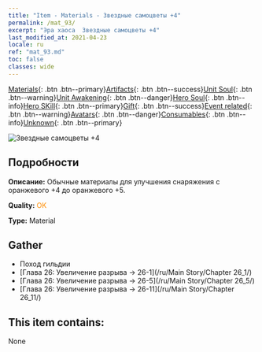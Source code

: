 ```yaml
---
title: "Item - Materials - Звездные самоцветы +4"
permalink: /mat_93/
excerpt: "Эра хаоса  Звездные самоцветы +4"
last_modified_at: 2021-04-23
locale: ru
ref: "mat_93.md"
toc: false
classes: wide
---
```

 [Materials](/ItemsRU/){: .btn .btn--primary}[Artifacts](/ItemsRU/Artifacts/){: .btn .btn--success}[Unit Soul](/ItemsRU/UnitSoul/){: .btn .btn--warning}[Unit Awakening](/ItemsRU/UnitAwakening/){: .btn .btn--danger}[Hero Soul](/ItemsRU/HeroSoul/){: .btn .btn--info}[Hero SKill](/ItemsRU/HeroSkill/){: .btn .btn--primary}[Gift](/ItemsRU/Gift/){: .btn .btn--success}[Event related](/ItemsRU/Events/){: .btn .btn--warning}[Avatars](/ItemsRU/Avatars/){: .btn .btn--danger}[Consumables](/ItemsRU/Consumables/){: .btn .btn--info}[Unknown](/ItemsRU/Unknown/){: .btn .btn--primary}

 ![Звездные самоцветы +4](/images/t/i_cailiao_baoshi3.png)

## Подробности
 **Описание:** Обычные материалы для улучшения снаряжения c оранжевого +4 до оранжевого +5.

 **Quality:** <span style="color: #FF8C00">OK</span>

 **Type:** Material

## Gather

*    Поход гильдии 
*    [Глава 26: Увеличение разрыва -> 26-1](/ru/Main Story/Chapter 26_1/) 
*    [Глава 26: Увеличение разрыва -> 26-5](/ru/Main Story/Chapter 26_5/) 
*    [Глава 26: Увеличение разрыва -> 26-11](/ru/Main Story/Chapter 26_11/) 

## This item contains:

  None

